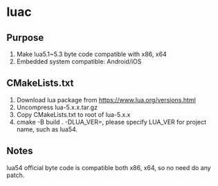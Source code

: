 # luac

## Purpose
1. Make lua5.1~5.3 byte code compatible with x86, x64
2. Embedded system compatible: Android/iOS

## CMakeLists.txt
1. Download lua package from https://www.lua.org/versions.html
2. Uncompress lua-5.x.x.tar.gz
3. Copy CMakeLists.txt to root of lua-5.x.x
4. cmake -B build . -DLUA_VER=<lua5x>, please specify LUA_VER for project name, such as lua54.


## Notes
lua54 official byte code is compatible both x86, x64, so no need do any patch.
